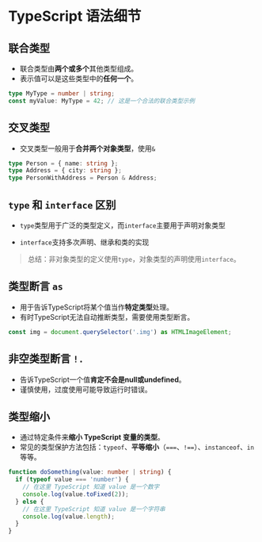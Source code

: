 # TypeScript 语法细节

## 联合类型

- 联合类型由**两个或多个**其他类型组成。
- 表示值可以是这些类型中的**任何一个**。

```ts
type MyType = number | string;
const myValue: MyType = 42; // 这是一个合法的联合类型示例
```

## 交叉类型

- 交叉类型一般用于**合并两个对象类型**，使用`&`

```ts
type Person = { name: string };
type Address = { city: string };
type PersonWithAddress = Person & Address;
```

## `type` 和 `interface` 区别

- `type`类型用于广泛的类型定义，而`interface`主要用于声明对象类型

- `interface`支持多次声明、继承和类的实现

> 总结：非对象类型的定义使用`type`，对象类型的声明使用`interface`。



## 类型断言 `as`

- 用于告诉TypeScript将某个值当作**特定类型**处理。
- 有时TypeScript无法自动推断类型，需要使用类型断言。

```ts
const img = document.querySelector('.img') as HTMLImageElement;
```

## 非空类型断言 `!.`

- 告诉TypeScript一个值**肯定不会是null或undefined**。
- 谨慎使用，过度使用可能导致运行时错误。

## 类型缩小

- 通过特定条件来**缩小 TypeScript 变量的类型**。
- 常见的类型保护方法包括：`typeof`、**平等缩小**（`===`、`!==`）、`instanceof`、`in`等等。

```ts
function doSomething(value: number | string) {
  if (typeof value === 'number') {
    // 在这里 TypeScript 知道 value 是一个数字
    console.log(value.toFixed(2));
  } else {
    // 在这里 TypeScript 知道 value 是一个字符串
    console.log(value.length);
  }
}
```



